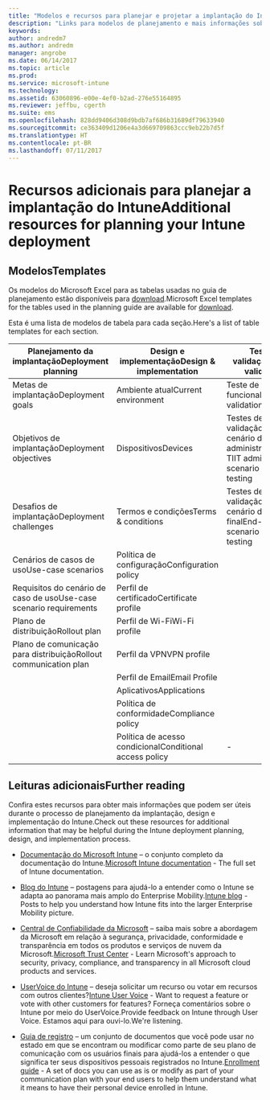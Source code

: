 ```yaml
---
title: "Modelos e recursos para planejar e projetar a implantação do Intune"
description: "Links para modelos de planejamento e mais informações sobre o Intune que podem ser úteis durante o processo de planejamento e implementação da implantação do Intune."
keywords: 
author: andredm7
ms.author: andredm
manager: angrobe
ms.date: 06/14/2017
ms.topic: article
ms.prod: 
ms.service: microsoft-intune
ms.technology: 
ms.assetid: 63060896-e00e-4ef0-b2ad-276e55164895
ms.reviewer: jeffbu, cgerth
ms.suite: ems
ms.openlocfilehash: 828dd9406d308d9bdb7af686b31689df79633940
ms.sourcegitcommit: ce363409d1206e4a3d669709863ccc9eb22b7d5f
ms.translationtype: HT
ms.contentlocale: pt-BR
ms.lasthandoff: 07/11/2017
---
```

# <span data-ttu-id="c62ff-103">Recursos adicionais para planejar a implantação do Intune</span><span class="sxs-lookup"><span data-stu-id="c62ff-103">Additional resources for planning your Intune deployment</span></span>
<a id="additional-resources-for-planning-your-intune-deployment" class="xliff"></a>

## <span data-ttu-id="c62ff-104">Modelos</span><span class="sxs-lookup"><span data-stu-id="c62ff-104">Templates</span></span>
<a id="templates" class="xliff"></a>

<span data-ttu-id="c62ff-105">Os modelos do Microsoft Excel para as tabelas usadas no guia de planejamento estão disponíveis para [download](https://gallery.technet.microsoft.com/Intune-deployment-planning-fae156c2?redir=0).</span><span class="sxs-lookup"><span data-stu-id="c62ff-105">Microsoft Excel templates for the tables used in the planning guide are available for [download](https://gallery.technet.microsoft.com/Intune-deployment-planning-fae156c2?redir=0).</span></span>

<span data-ttu-id="c62ff-106">Esta é uma lista de modelos de tabela para cada seção.</span><span class="sxs-lookup"><span data-stu-id="c62ff-106">Here's a list of table templates for each section.</span></span>

|<span data-ttu-id="c62ff-107">Planejamento da implantação</span><span class="sxs-lookup"><span data-stu-id="c62ff-107">Deployment planning</span></span>  |<span data-ttu-id="c62ff-108">Design e implementação</span><span class="sxs-lookup"><span data-stu-id="c62ff-108">Design & implementation</span></span>   |<span data-ttu-id="c62ff-109">Teste e validação</span><span class="sxs-lookup"><span data-stu-id="c62ff-109">Test & validation</span></span> |
|-----|----- |------|
| <span data-ttu-id="c62ff-110">Metas de implantação</span><span class="sxs-lookup"><span data-stu-id="c62ff-110">Deployment goals</span></span> |<span data-ttu-id="c62ff-111">Ambiente atual</span><span class="sxs-lookup"><span data-stu-id="c62ff-111">Current environment</span></span>|<span data-ttu-id="c62ff-112">Teste de validação funcional</span><span class="sxs-lookup"><span data-stu-id="c62ff-112">Functional validation testing</span></span>|
| <span data-ttu-id="c62ff-113">Objetivos de implantação</span><span class="sxs-lookup"><span data-stu-id="c62ff-113">Deployment objectives</span></span> |<span data-ttu-id="c62ff-114">Dispositivos</span><span class="sxs-lookup"><span data-stu-id="c62ff-114">Devices</span></span>|<span data-ttu-id="c62ff-115">Testes de validação de cenário do administrador de TI</span><span class="sxs-lookup"><span data-stu-id="c62ff-115">IT admin scenario validation testing</span></span>|
| <span data-ttu-id="c62ff-116">Desafios de implantação</span><span class="sxs-lookup"><span data-stu-id="c62ff-116">Deployment challenges</span></span> |<span data-ttu-id="c62ff-117">Termos e condições</span><span class="sxs-lookup"><span data-stu-id="c62ff-117">Terms & conditions</span></span>|<span data-ttu-id="c62ff-118">Testes de validação de cenário do usuário final</span><span class="sxs-lookup"><span data-stu-id="c62ff-118">End-user scenario validation testing</span></span>|
| <span data-ttu-id="c62ff-119">Cenários de casos de uso</span><span class="sxs-lookup"><span data-stu-id="c62ff-119">Use-case scenarios</span></span> |<span data-ttu-id="c62ff-120">Política de configuração</span><span class="sxs-lookup"><span data-stu-id="c62ff-120">Configuration policy</span></span>| |
| <span data-ttu-id="c62ff-121">Requisitos do cenário de caso de uso</span><span class="sxs-lookup"><span data-stu-id="c62ff-121">Use-case scenario requirements</span></span> |<span data-ttu-id="c62ff-122">Perfil de certificado</span><span class="sxs-lookup"><span data-stu-id="c62ff-122">Certificate profile</span></span>| |
| <span data-ttu-id="c62ff-123">Plano de distribuição</span><span class="sxs-lookup"><span data-stu-id="c62ff-123">Rollout plan</span></span> |<span data-ttu-id="c62ff-124">Perfil de Wi-Fi</span><span class="sxs-lookup"><span data-stu-id="c62ff-124">Wi-Fi profile</span></span>| |
| <span data-ttu-id="c62ff-125">Plano de comunicação para distribuição</span><span class="sxs-lookup"><span data-stu-id="c62ff-125">Rollout communication plan</span></span>|<span data-ttu-id="c62ff-126">Perfil da VPN</span><span class="sxs-lookup"><span data-stu-id="c62ff-126">VPN profile</span></span>| |
| |  <span data-ttu-id="c62ff-127">Perfil de Email</span><span class="sxs-lookup"><span data-stu-id="c62ff-127">Email Profile</span></span> | |
| | <span data-ttu-id="c62ff-128">Aplicativos</span><span class="sxs-lookup"><span data-stu-id="c62ff-128">Applications</span></span> | |
| | <span data-ttu-id="c62ff-129">Política de conformidade</span><span class="sxs-lookup"><span data-stu-id="c62ff-129">Compliance policy</span></span> | |
| | <span data-ttu-id="c62ff-130">Política de acesso condicional</span><span class="sxs-lookup"><span data-stu-id="c62ff-130">Conditional access policy</span></span>|-|


## <span data-ttu-id="c62ff-131">Leituras adicionais</span><span class="sxs-lookup"><span data-stu-id="c62ff-131">Further reading</span></span>
<a id="further-reading" class="xliff"></a>

<span data-ttu-id="c62ff-132">Confira estes recursos para obter mais informações que podem ser úteis durante o processo de planejamento da implantação, design e implementação do Intune.</span><span class="sxs-lookup"><span data-stu-id="c62ff-132">Check out these resources for additional information that may be helpful during the Intune deployment planning, design, and implementation process.</span></span>

-   <span data-ttu-id="c62ff-133">[Documentação do Microsoft Intune](/intune/) – o conjunto completo da documentação do Intune.</span><span class="sxs-lookup"><span data-stu-id="c62ff-133">[Microsoft Intune documentation](/intune/) - The full set of Intune documentation.</span></span>

-   <span data-ttu-id="c62ff-134">[Blog do Intune](https://blogs.technet.microsoft.com/enterprisemobility/) – postagens para ajudá-lo a entender como o Intune se adapta ao panorama mais amplo do Enterprise Mobility.</span><span class="sxs-lookup"><span data-stu-id="c62ff-134">[Intune blog](https://blogs.technet.microsoft.com/enterprisemobility/) - Posts to help you understand how Intune fits into the larger Enterprise Mobility picture.</span></span>

-   <span data-ttu-id="c62ff-135">[Central de Confiabilidade da Microsoft](http://www.microsoft.com/TrustCenter/default.aspx) – saiba mais sobre a abordagem da Microsoft em relação à segurança, privacidade, conformidade e transparência em todos os produtos e serviços de nuvem da Microsoft.</span><span class="sxs-lookup"><span data-stu-id="c62ff-135">[Microsoft Trust Center](http://www.microsoft.com/TrustCenter/default.aspx) - Learn Microsoft's approach to security, privacy, compliance, and transparency in all Microsoft cloud products and services.</span></span>

-   <span data-ttu-id="c62ff-136">[UserVoice do Intune](http://microsoftintune.uservoice.com/) – deseja solicitar um recurso ou votar em recursos com outros clientes?</span><span class="sxs-lookup"><span data-stu-id="c62ff-136">[Intune User Voice](http://microsoftintune.uservoice.com/) - Want to request a feature or vote with other customers for features?</span></span> <span data-ttu-id="c62ff-137">Forneça comentários sobre o Intune por meio do UserVoice.</span><span class="sxs-lookup"><span data-stu-id="c62ff-137">Provide feedback on Intune through User Voice.</span></span> <span data-ttu-id="c62ff-138">Estamos aqui para ouvi-lo.</span><span class="sxs-lookup"><span data-stu-id="c62ff-138">We're listening.</span></span>

-   <span data-ttu-id="c62ff-139">[Guia de registro](https://gallery.technet.microsoft.com/Intune-End-User-Enrollment-3a0c9b0c?WT.mc_id=Blog_Intune_General_PCIT) – um conjunto de documentos que você pode usar no estado em que se encontram ou modificar como parte de seu plano de comunicação com os usuários finais para ajudá-los a entender o que significa ter seus dispositivos pessoais registrados no Intune.</span><span class="sxs-lookup"><span data-stu-id="c62ff-139">[Enrollment guide](https://gallery.technet.microsoft.com/Intune-End-User-Enrollment-3a0c9b0c?WT.mc_id=Blog_Intune_General_PCIT) - A set of docs you can use as is or modify as part of your communication plan with your end users to help them understand what it means to have their personal device enrolled in Intune.</span></span>
